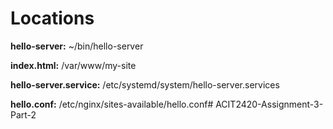 # Locations
**hello-server:** ~/bin/hello-server

**index.html:** /var/www/my-site

**hello-server.service:** /etc/systemd/system/hello-server.services 

**hello.conf:** /etc/nginx/sites-available/hello.conf#   A C I T 2 4 2 0 - A s s i g n m e n t - 3 - P a r t - 2  
 